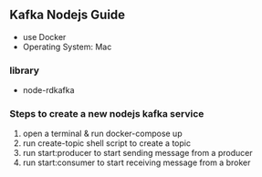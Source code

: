 ## Kafka Nodejs Guide 
- use Docker 
- Operating System: Mac
### library 
- node-rdkafka
### Steps to create a new nodejs kafka service  
1. open a terminal & run docker-compose up 
2. run create-topic shell script to create a topic 
3. run start:producer to start sending message from a producer
4. run start:consumer to start receiving message from a broker
